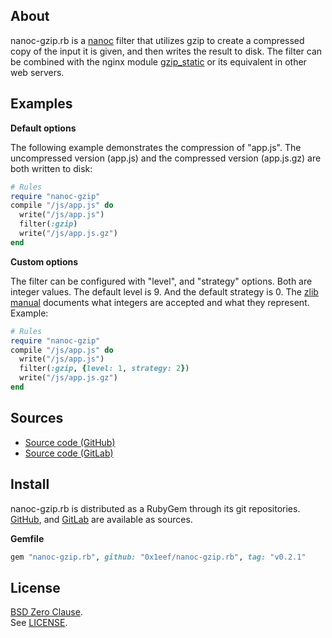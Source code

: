 ## About

nanoc-gzip.rb is a
[nanoc](https://github.com/nanoc/nanoc)
filter that utilizes gzip to create a compressed copy
of the input it is given, and then writes the result
to disk. The filter can be combined with the nginx module
[gzip_static](http://nginx.org/en/docs/http/ngx_http_gzip_static_module.html)
or its equivalent in other web servers.

## Examples

**Default options**

The following example demonstrates the compression of "app.js".
The uncompressed version (app.js) and the compressed version
(app.js.gz) are both written to disk:

```ruby
# Rules
require "nanoc-gzip"
compile "/js/app.js" do
  write("/js/app.js")
  filter(:gzip)
  write("/js/app.js.gz")
end
```

**Custom options**

The filter can be configured with "level", and
"strategy" options. Both are integer values. The
default level is 9. And the default strategy
is 0. The
[zlib manual](https://www.zlib.net/manual.html#Constants)
documents what integers are accepted and what
they represent. Example:

``` ruby
# Rules
require "nanoc-gzip"
compile "/js/app.js" do
  write("/js/app.js")
  filter(:gzip, {level: 1, strategy: 2})
  write("/js/app.js.gz")
end
```

## Sources

* [Source code (GitHub)](https://github.com/0x1eef/nanoc-gzip.rb)
* [Source code (GitLab)](https://gitlab.com/0x1eef/nanoc-gzip.rb)

## <a id='install'>Install</a>

nanoc-gzip.rb is distributed as a RubyGem through its git repositories. <br>
[GitHub](https://github.com/0x1eef/nanoc-gzip.rb),
and
[GitLab](https://gitlab.com/0x1eef/nanoc-gzip.rb)
are available as sources.

**Gemfile**

```ruby
gem "nanoc-gzip.rb", github: "0x1eef/nanoc-gzip.rb", tag: "v0.2.1"
```

## License

[BSD Zero Clause](https://choosealicense.com/licenses/0bsd/).
<br>
See [LICENSE](./LICENSE).
